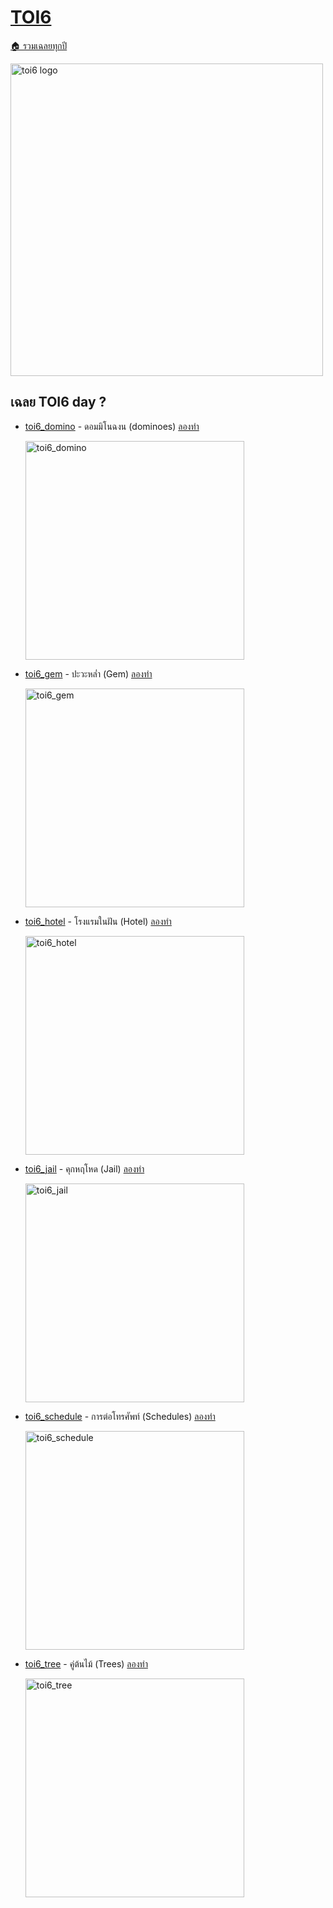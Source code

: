 <!-- @codegen_toi begin -->
<!-- ! THIS IS AUTO GENERATE DOCS. CHANGE THIS WILL RESULT NOTHING -->
# [TOI6](../toi6)

[🏠 รวมเฉลยทุกปี](../)

<img width="500" alt="toi6 logo" src="https://github.com/krist7599555/toi/assets/19445033/80c80822-7583-4bcd-a705-dae3eacdee85">

<!-- ! THIS IS AUTO GENERATE DOCS. CHANGE THIS WILL RESULT NOTHING -->
## เฉลย TOI6 day ?

- [toi6_domino](../toi6/toi6_domino) - ดอมมิโนฉงน (dominoes) [ลองทำ](https://beta.programming.in.th/tasks/toi6_domino)

  <img width="350" alt="toi6_domino" src="https://github.com/krist7599555/toi/assets/19445033/80c80822-7583-4bcd-a705-dae3eacdee85">

- [toi6_gem](../toi6/toi6_gem) - ปะวะหล่ำ (Gem) [ลองทำ](https://beta.programming.in.th/tasks/toi6_gem)

  <img width="350" alt="toi6_gem" src="https://github.com/krist7599555/toi/assets/19445033/80c80822-7583-4bcd-a705-dae3eacdee85">

- [toi6_hotel](../toi6/toi6_hotel) - โรงแรมในฝัน (Hotel) [ลองทำ](https://beta.programming.in.th/tasks/toi6_hotel)

  <img width="350" alt="toi6_hotel" src="https://github.com/krist7599555/toi/assets/19445033/80c80822-7583-4bcd-a705-dae3eacdee85">

- [toi6_jail](../toi6/toi6_jail) - คุกหฤโหด (Jail) [ลองทำ](https://beta.programming.in.th/tasks/toi6_jail)

  <img width="350" alt="toi6_jail" src="https://github.com/krist7599555/toi/assets/19445033/80c80822-7583-4bcd-a705-dae3eacdee85">

- [toi6_schedule](../toi6/toi6_schedule) - การต่อโทรศัพท์ (Schedules) [ลองทำ](https://beta.programming.in.th/tasks/toi6_schedule)

  <img width="350" alt="toi6_schedule" src="https://github.com/krist7599555/toi/assets/19445033/80c80822-7583-4bcd-a705-dae3eacdee85">

- [toi6_tree](../toi6/toi6_tree) - คู่ต้นไม้ (Trees) [ลองทำ](https://beta.programming.in.th/tasks/toi6_tree)

  <img width="350" alt="toi6_tree" src="https://github.com/krist7599555/toi/assets/19445033/80c80822-7583-4bcd-a705-dae3eacdee85">
<!-- @codegen_toi end -->
